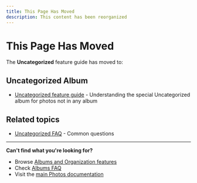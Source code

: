 ```yaml
---
title: This Page Has Moved
description: This content has been reorganized
---
```


# This Page Has Moved

The **Uncategorized** feature guide has moved to:

## Uncategorized Album

- [Uncategorized feature guide](/photos/features/albums-and-organization/uncategorized) - Understanding the special Uncategorized album for photos not in any album

## Related topics

- [Uncategorized FAQ](/photos/faq/albums-and-organization#uncategorized) - Common questions

---

**Can't find what you're looking for?**

- Browse [Albums and Organization features](/photos/features/albums-and-organization/albums)
- Check [Albums FAQ](/photos/faq/albums-and-organization)
- Visit the [main Photos documentation](/photos/)
